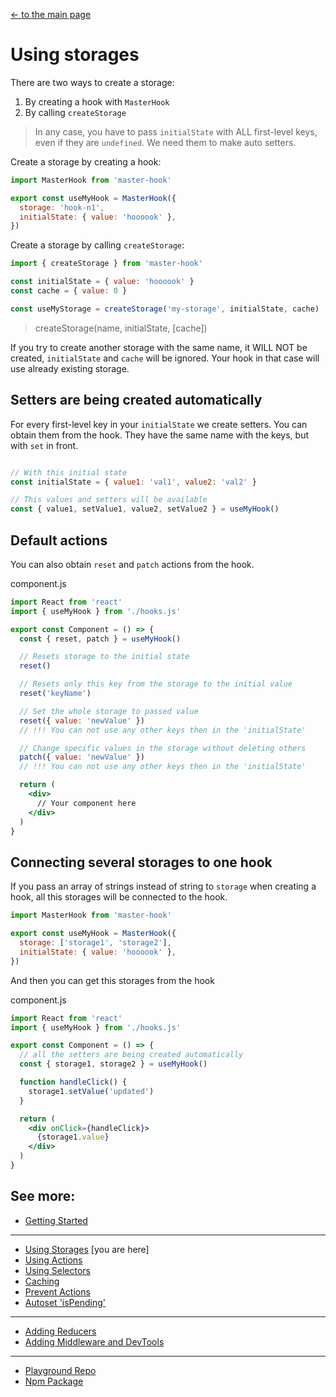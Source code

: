 [<- to the main page](https://github.com/opium-pro/master-hook)

# Using storages

There are two ways to create a storage:
1. By creating a hook with `MasterHook`
2. By calling `createStorage`

> In any case, you have to pass `initialState` with ALL first-level keys, even if they are `undefined`. We need them to make auto setters.


Create a storage by creating a hook:

```js
import MasterHook from 'master-hook'

export const useMyHook = MasterHook({
  storage: 'hook-n1',
  initialState: { value: 'hoooook' },
})
```

Create a storage by calling `createStorage`:

```js
import { createStorage } from 'master-hook'

const initialState = { value: 'hoooook' }
const cache = { value: 0 }

const useMyStorage = createStorage('my-storage', initialState, cache)
```

> createStorage(name, initialState, \[cache])

If you try to create another storage with the same name, it WILL NOT be created, `initialState` and `cache` will be ignored. Your hook in that case will use already existing storage.


## Setters are being created automatically

For every first-level key in your `initialState` we create setters. You can obtain them from the hook. They have the same name with the keys, but with `set` in front.

```jsx

// With this initial state
const initialState = { value1: 'val1', value2: 'val2' }

// This values and setters will be available
const { value1, setValue1, value2, setValue2 } = useMyHook()

```

## Default actions

You can also obtain `reset` and `patch` actions from the hook.

component.js
```jsx
import React from 'react'
import { useMyHook } from './hooks.js'

export const Component = () => {
  const { reset, patch } = useMyHook()

  // Resets storage to the initial state
  reset()

  // Resets only this key from the storage to the initial value
  reset('keyName')

  // Set the whole storage to passed value
  reset({ value: 'newValue' })
  // !!! You can not use any other keys then in the 'initialState'

  // Change specific values in the storage without deleting others
  patch({ value: 'newValue' })
  // !!! You can not use any other keys then in the 'initialState'

  return (
    <div>
      // Your component here
    </div>
  )
}
```

## Connecting several storages to one hook

If you pass an array of strings instead of string to `storage` when creating a hook, all this storages will be connected to the hook.

```js
import MasterHook from 'master-hook'

export const useMyHook = MasterHook({
  storage: ['storage1', 'storage2'],
  initialState: { value: 'hoooook' },
})
```

And then you can get this storages from the hook

component.js
```jsx
import React from 'react'
import { useMyHook } from './hooks.js'

export const Component = () => {
  // all the setters are being created automatically
  const { storage1, storage2 } = useMyHook()

  function handleClick() {
    storage1.setValue('updated')
  }

  return (
    <div onClick={handleClick}>
      {storage1.value}
    </div>
  )
}
```

## See more:

* [Getting Started](https://github.com/opium-pro/master-hook/blob/master/docs/GETTING_STARTED.md)
---
* [Using Storages](https://github.com/opium-pro/master-hook/blob/master/docs/STORAGES.md) [you are here]
* [Using Actions](https://github.com/opium-pro/master-hook/blob/master/docs/ACTIONS.md)
* [Using Selectors](https://github.com/opium-pro/master-hook/blob/master/docs/SELECTORS.md)
* [Caching](https://github.com/opium-pro/master-hook/blob/master/docs/CACHING.md)
* [Prevent Actions](https://github.com/opium-pro/master-hook/blob/master/docs/PREVENT_ACTIONS.md)
* [Autoset 'isPending'](https://github.com/opium-pro/master-hook/blob/master/docs/IS_PENDING.md)
---
* [Adding Reducers](https://github.com/opium-pro/master-hook/blob/master/docs/REDUCERS.md)
* [Adding Middleware and DevTools](https://github.com/opium-pro/master-hook/blob/master/docs/MIDDLEWARE.md)
---
* [Playground Repo](https://github.com/opium-pro/master-hook-playground)
* [Npm Package](https://www.npmjs.com/package/master-hook)